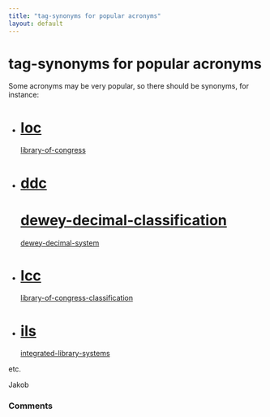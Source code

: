 ```yaml
---
title: "tag-synonyms for popular acronyms"
layout: default
---
```

tag-synonyms for popular acronyms
=====================
Some acronyms may be very popular, so there should be synonyms, for
instance:

-   [loc](http://libraries.stackexchange.com/questions/tagged/loc "show questions tagged 'loc'")
    =
    [library-of-congress](http://libraries.stackexchange.com/questions/tagged/library-of-congress "show questions tagged 'library-of-congress'")
-   [ddc](http://libraries.stackexchange.com/questions/tagged/ddc "show questions tagged 'ddc'")
    =
    [dewey-decimal-classification](http://libraries.stackexchange.com/questions/tagged/dewey-decimal-classification "show questions tagged 'dewey-decimal-classification'")
    =
    [dewey-decimal-system](http://libraries.stackexchange.com/questions/tagged/dewey-decimal-system "show questions tagged 'dewey-decimal-system'")
-   [lcc](http://libraries.stackexchange.com/questions/tagged/lcc "show questions tagged 'lcc'")
    =
    [library-of-congress-classification](http://libraries.stackexchange.com/questions/tagged/library-of-congress-classification "show questions tagged 'library-of-congress-classification'")
-   [ils](http://libraries.stackexchange.com/questions/tagged/ils "show questions tagged 'ils'")
    =
    [integrated-library-systems](http://libraries.stackexchange.com/questions/tagged/integrated-library-systems "show questions tagged 'integrated-library-systems'")

etc.

Jakob

### Comments ###


